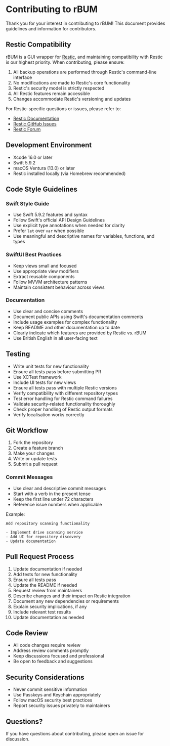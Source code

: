 # Contributing to rBUM

Thank you for your interest in contributing to rBUM! This document provides guidelines and information for contributors.

## Restic Compatibility

rBUM is a GUI wrapper for [Restic](https://restic.net/), and maintaining compatibility with Restic is our highest priority. When contributing, please ensure:

1. All backup operations are performed through Restic's command-line interface
2. No modifications are made to Restic's core functionality
3. Restic's security model is strictly respected
4. All Restic features remain accessible
5. Changes accommodate Restic's versioning and updates

For Restic-specific questions or issues, please refer to:
- [Restic Documentation](https://restic.readthedocs.io/)
- [Restic GitHub Issues](https://github.com/restic/restic/issues)
- [Restic Forum](https://forum.restic.net/)

## Development Environment

- Xcode 16.0 or later
- Swift 5.9.2
- macOS Ventura (13.0) or later
- Restic installed locally (via Homebrew recommended)

## Code Style Guidelines

### Swift Style Guide

- Use Swift 5.9.2 features and syntax
- Follow Swift's official API Design Guidelines
- Use explicit type annotations when needed for clarity
- Prefer `let` over `var` when possible
- Use meaningful and descriptive names for variables, functions, and types

### SwiftUI Best Practices

- Keep views small and focused
- Use appropriate view modifiers
- Extract reusable components
- Follow MVVM architecture patterns
- Maintain consistent behaviour across views

### Documentation

- Use clear and concise comments
- Document public APIs using Swift's documentation comments
- Include usage examples for complex functionality
- Keep README and other documentation up to date
- Clearly indicate which features are provided by Restic vs. rBUM
- Use British English in all user-facing text

## Testing

- Write unit tests for new functionality
- Ensure all tests pass before submitting PR
- Use XCTest framework
- Include UI tests for new views
- Ensure all tests pass with multiple Restic versions
- Verify compatibility with different repository types
- Test error handling for Restic command failures
- Validate security-related functionality thoroughly
- Check proper handling of Restic output formats
- Verify localisation works correctly

## Git Workflow

1. Fork the repository
2. Create a feature branch
3. Make your changes
4. Write or update tests
5. Submit a pull request

### Commit Messages

- Use clear and descriptive commit messages
- Start with a verb in the present tense
- Keep the first line under 72 characters
- Reference issue numbers when applicable

Example:
```
Add repository scanning functionality

- Implement drive scanning service
- Add UI for repository discovery
- Update documentation
```

## Pull Request Process

1. Update documentation if needed
2. Add tests for new functionality
3. Ensure all tests pass
4. Update the README if needed
5. Request review from maintainers
6. Describe changes and their impact on Restic integration
7. Document any new dependencies or requirements
8. Explain security implications, if any
9. Include relevant test results
10. Update documentation as needed

## Code Review

- All code changes require review
- Address review comments promptly
- Keep discussions focused and professional
- Be open to feedback and suggestions

## Security Considerations

- Never commit sensitive information
- Use Passkeys and Keychain appropriately
- Follow macOS security best practices
- Report security issues privately to maintainers

## Questions?

If you have questions about contributing, please open an issue for discussion.
